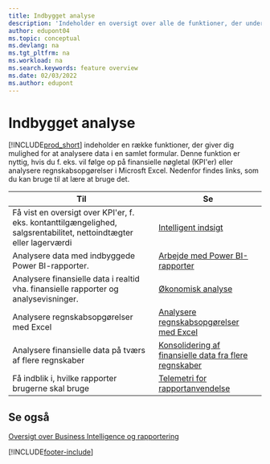 ```yaml
---
title: Indbygget analyse
description: 'Indeholder en oversigt over alle de funktioner, der understøtter analyseopgaver i Business Central-produktet.'
author: edupont04
ms.topic: conceptual
ms.devlang: na
ms.tgt_pltfrm: na
ms.workload: na
ms.search.keywords: feature overview
ms.date: 02/03/2022
ms.author: edupont
---
```

# Indbygget analyse

[!INCLUDE[prod_short](includes/prod_short.md)] indeholder en række funktioner, der giver dig mulighed for at analysere data i en samlet formular. Denne funktion er nyttig, hvis du f. eks. vil følge op på finansielle nøgletal (KPI'er) eller analysere regnskabsopgørelser i Microsft Excel. Nedenfor findes links, som du kan bruge til at lære at bruge det.

| Til | Se |
| --- | --- |
|Få vist en oversigt over KPI'er, f. eks. kontanttilgængelighed, salgsrentabilitet, nettoindtægter eller lagerværdi | [Intelligent indsigt](about-intelligent-cloud.md) |
|Analysere data med indbyggede Power BI-rapporter. | [Arbejde med Power BI-rapporter](across-working-with-powerbi.md) |
|Analysere finansielle data i realtid vha. finansielle rapporter og analysevisninger.| [Økonomisk analyse](bi.md) |
|Analysere regnskabsopgørelser med Excel | [Analysere regnskabsopgørelser med Excel](finance-analyze-excel.md) |
|Analysere finansielle data på tværs af flere regnskaber | [Konsolidering af finansielle data fra flere regnskaber](finance-consolidated-company-reporting.md) |
|Få indblik i, hvilke rapporter brugerne skal bruge| [Telemetri for rapportanvendelse](/dynamics365/business-central/dev-itpro/administration/telemetry-reports-trace)|

## Se også

[Oversigt over Business Intelligence og rapportering](reports-use-reports.md)

[!INCLUDE[footer-include](includes/footer-banner.md)]
